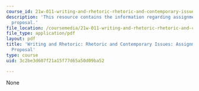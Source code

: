 ```yaml
---
course_id: 21w-011-writing-and-rhetoric-rhetoric-and-contemporary-issues-fall-2015
description: 'This resource contains the information regarding assignment 3: grant
  proposal.'
file_location: /coursemedia/21w-011-writing-and-rhetoric-rhetoric-and-contemporary-issues-fall-2015/3c2be3d607f21a15f77d65a50d09ba52_MIT21W_011F15_grant.pdf
file_type: application/pdf
layout: pdf
title: 'Writing and Rhetoric: Rhetoric and Contemporary Issues: Assignment 3: Grant
  Proposal'
type: course
uid: 3c2be3d607f21a15f77d65a50d09ba52

---
```

None